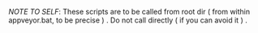 *NOTE TO SELF*: These scripts are to be called from root dir ( from within appveyor.bat, to be precise ) . Do not call directly ( if you can avoid it ) .
